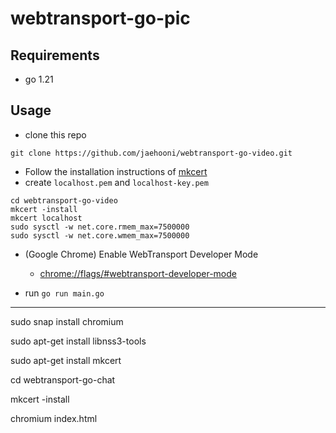 # webtransport-go-pic

## Requirements

- go 1.21

## Usage
- clone this repo
```
git clone https://github.com/jaehooni/webtransport-go-video.git
```
- Follow the installation instructions of [mkcert](https://github.com/FiloSottile/mkcert)
- create `localhost.pem` and `localhost-key.pem`
```
cd webtransport-go-video
mkcert -install
mkcert localhost
sudo sysctl -w net.core.rmem_max=7500000
sudo sysctl -w net.core.wmem_max=7500000
```

- (Google Chrome) Enable WebTransport Developer Mode
  - [chrome://flags/#webtransport-developer-mode](chrome://flags/#webtransport-developer-mode)

- run `go run main.go`

----------------------------------------------------------------------------------------
sudo snap install chromium

sudo apt-get install libnss3-tools

sudo apt-get install mkcert

cd webtransport-go-chat

mkcert -install

chromium index.html
